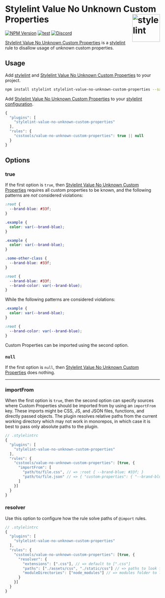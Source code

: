 # Stylelint Value No Unknown Custom Properties [<img src="https://jonathantneal.github.io/stylelint-logo.svg" alt="stylelint" width="90" height="90" align="right">][stylelint]

[![NPM Version][npm-img]][npm-url]
[![test][test-badge]][test-url]
[![Discord][discord-badge]][discord]

[Stylelint Value No Unknown Custom Properties] is a [stylelint] rule to disallow usage of
unknown custom properties.

## Usage

Add [stylelint] and [Stylelint Value No Unknown Custom Properties] to your project.

```bash
npm install stylelint stylelint-value-no-unknown-custom-properties --save-dev
```

Add [Stylelint Value No Unknown Custom Properties] to your [stylelint configuration].

```js
{
  "plugins": [
    "stylelint-value-no-unknown-custom-properties"
  ],
  "rules": {
    "csstools/value-no-unknown-custom-properties": true || null
  }
}
```

## Options

### true

If the first option is `true`, then [Stylelint Value No Unknown Custom Properties]
requires all custom properties to be known, and the following patterns are
_not_ considered violations:

```css
:root {
  --brand-blue: #33f;
}

.example {
  color: var(--brand-blue);
}
```

```css
.example {
  color: var(--brand-blue);
}

.some-other-class {
  --brand-blue: #33f;
}
```

```css
:root {
  --brand-blue: #33f;
  --brand-color: var(--brand-blue);
}
```

While the following patterns are considered violations:

```css
.example {
  color: var(--brand-blue);
}
```

```css
:root {
  --brand-color: var(--brand-blue);
}
```

Custom Properties can be imported using the second option.

### `null`

If the first option is `null`, then
[Stylelint Value No Unknown Custom Properties] does nothing.

---

### importFrom

When the first option is `true`, then the second option can specify sources
where Custom Properties should be imported from by using an `importFrom` key.
These imports might be CSS, JS, and JSON files, functions, and directly passed
objects. The plugin resolves relative paths from the current working directory
which may not work in monorepos, in which case it is best to pass only absolute
paths to the plugin.

```js
// .stylelintrc
{
  "plugins": [
    "stylelint-value-no-unknown-custom-properties"
  ],
  "rules": {
    "csstools/value-no-unknown-custom-properties": [true, {
      "importFrom": [
        "path/to/file.css", // => :root { --brand-blue: #33f; }
        "path/to/file.json" // => { "custom-properties": { "--brand-blue": "#33f" } }
      ]
    }]
  }
}
```

### resolver

Use this option to configure how the rule solve paths of `@import` rules.

```js
// .stylelintrc
{
  "plugins": [
    "stylelint-value-no-unknown-custom-properties"
  ],
  "rules": {
    "csstools/value-no-unknown-custom-properties": [true, {
      "resolver": {
        "extensions": [".css"], // => default to [".css"]
        "paths": ["./assets/css", "./static/css"] // => paths to look for files, default to []
        "moduleDirectories": ["node_modules"] // => modules folder to look for files, default to ["node_modules"]
      }
    }]
  }
}
```

[discord]: https://discord.gg/bUadyRwkJS
[discord-badge]: https://shields.io/badge/Discord-5865F2?logo=discord&logoColor=white
[test-badge]: https://github.com/csstools/stylelint-value-no-unknown-custom-properties/actions/workflows/test.yml/badge.svg
[test-url]: https://github.com/csstools/stylelint-value-no-unknown-custom-properties/actions/workflows/test.yml
[npm-img]: https://img.shields.io/npm/v/stylelint-value-no-unknown-custom-properties.svg
[npm-url]: https://www.npmjs.com/package/stylelint-value-no-unknown-custom-properties

[stylelint]: https://github.com/stylelint/stylelint
[stylelint configuration]: https://stylelint.io/user-guide/configure/
[Stylelint Value No Unknown Custom Properties]: https://github.com/csstools/stylelint-value-no-unknown-custom-properties
